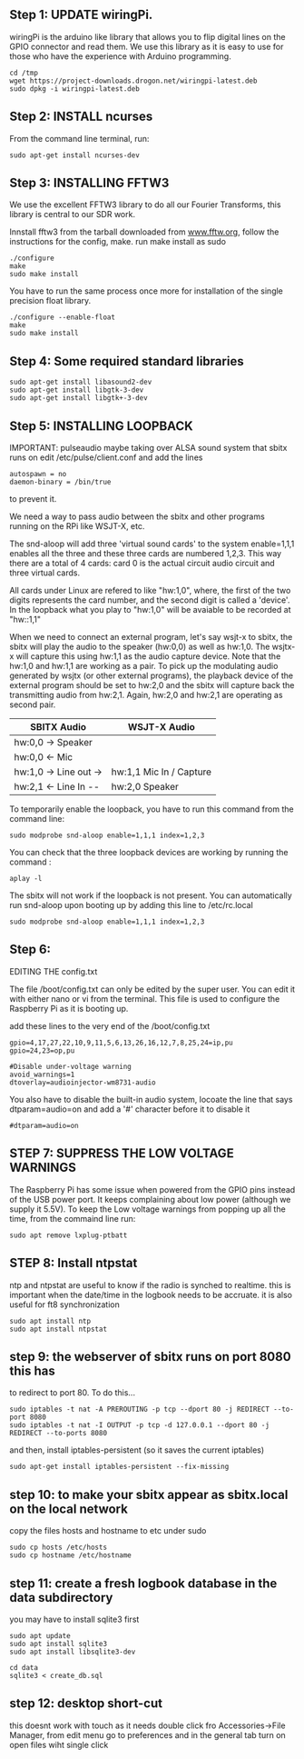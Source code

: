 ## Step 1: UPDATE wiringPi. 

wiringPi is the arduino like library that allows you to flip digital lines on
the GPIO connector and read them. We use this library as it is easy to use for those who
have the experience with Arduino programming.

```
cd /tmp
wget https://project-downloads.drogon.net/wiringpi-latest.deb
sudo dpkg -i wiringpi-latest.deb
```

## Step 2: INSTALL ncurses

From the command line terminal, run:

```
sudo apt-get install ncurses-dev
```

## Step 3: INSTALLING FFTW3

We use the excellent FFTW3 library to do all our Fourier Transforms, this library is central
to our SDR work.

Innstall fftw3 from the tarball downloaded from www.fftw.org, follow
the instructions for the config, make.  run make install as sudo

```
./configure
make
sudo make install
```

You have to run the same process once more for installation of the single
precision float library.

```
./configure --enable-float
make
sudo make install
```

## Step 4: Some required standard libraries 

```
sudo apt-get install libasound2-dev
sudo apt-get install libgtk-3-dev
sudo apt-get install libgtk+-3-dev
```

## Step 5: INSTALLING LOOPBACK

IMPORTANT: pulseaudio maybe taking over ALSA sound system that sbitx runs on 
edit /etc/pulse/client.conf and add the lines

```
autospawn = no
daemon-binary = /bin/true
```

to prevent it.

We need a way to pass audio between the sbitx and other programs running on the RPi like
WSJT-X, etc.

The snd-aloop will add three 'virtual sound cards' to the system
enable=1,1,1 enables all the three and these three cards are numbered 1,2,3.
This way there are a total of 4 cards: card 0 is the actual circuit audio circuit
and three virtual cards.

All cards under Linux are refered to like "hw:1,0", where, the first of the two
digits represents the card number, and the second digit is called a 'device'.
In the loopback what you play to "hw:1,0" will be avaiable to be recorded at "hw::1,1"

When we need to connect an external program, let's say wsjt-x to sbitx, the sbitx will play
the audio to the speaker (hw:0,0) as well as hw:1,0. The wsjtx-x will capture this using 
hw:1,1 as the audio capture device. Note that the hw:1,0 and hw:1,1 are working as a pair.
To pick up the modulating audio generated by wsjtx (or other external programs), the playback 
device of the external program should be set to hw:2,0 and the sbitx will capture back the 
transmitting audio from hw:2,1. Again, hw:2,0 and hw:2,1 are operating as second pair.

| SBITX Audio            | WSJT-X Audio            |
|------------------------|-------------------------|
| hw:0,0 -> Speaker      |                         |
| hw:0,0 <- Mic          |                         |
| hw:1,0 -> Line out ->  | hw:1,1 Mic In / Capture |
| hw:2,1 <- Line In --   | hw:2,0 Speaker          |


To temporarily enable the  loopback, you have to run this command from the command line:

```
sudo modprobe snd-aloop enable=1,1,1 index=1,2,3
```

You can check that the three loopback devices are working by running the command :

```
aplay -l
```

The sbitx will not work if the loopback is not present. You can automatically run snd-aloop
upon booting up by adding this line to /etc/rc.local 

```
sudo modprobe snd-aloop enable=1,1,1 index=1,2,3 
```

## Step 6:

EDITING THE config.txt

The file /boot/config.txt can only be edited by the super user. You can edit it with either nano
or vi from the terminal. This file is used to configure the Raspberry Pi as it is booting up. 

add these lines to the very end of the  /boot/config.txt

```
gpio=4,17,27,22,10,9,11,5,6,13,26,16,12,7,8,25,24=ip,pu
gpio=24,23=op,pu

#Disable under-voltage warning
avoid_warnings=1
dtoverlay=audioinjector-wm8731-audio
```

You also have to disable the built-in audio system, locoate the line that says
dtparam=audio=on and add a '#' character before it to disable it

```
#dtparam=audio=on
```

## STEP 7: SUPPRESS THE LOW VOLTAGE WARNINGS

The Raspberry Pi has some issue when powered from the GPIO pins instead of the USB power port.
It keeps complaining about low power (although we supply it 5.5V). To keep the Low voltage
warnings from popping up all the time, from the commaind line run:

```
sudo apt remove lxplug-ptbatt
```

## STEP 8: Install ntpstat
ntp and ntpstat are useful to know if the radio is synched to realtime.
this is important when the date/time in the logbook needs to be accruate.
it is also useful for ft8 synchronization

```
sudo apt install ntp
sudo apt install ntpstat
```

## step 9: the webserver of sbitx runs on port 8080 this has
to redirect to port 80. To do this...

```
sudo iptables -t nat -A PREROUTING -p tcp --dport 80 -j REDIRECT --to-port 8080
sudo iptables -t nat -I OUTPUT -p tcp -d 127.0.0.1 --dport 80 -j REDIRECT --to-ports 8080
```

and then, install iptables-persistent (so it saves the current iptables)

```
sudo apt-get install iptables-persistent --fix-missing
```

## step 10: to make your sbitx appear as sbitx.local on the local network
copy the files hosts and hostname to etc under sudo

```
sudo cp hosts /etc/hosts
sudo cp hostname /etc/hostname
```

## step 11: create a fresh logbook database in the data subdirectory
you may have to install sqlite3 first

```
sudo apt update
sudo apt install sqlite3
sudo apt install libsqlite3-dev

cd data 
sqlite3 < create_db.sql
```

## step 12: desktop short-cut
this doesnt work with touch as it needs double click
fro Accessories->File Manager,
from edit menu go to preferences and in the general tab turn on 
open files wiht single click
